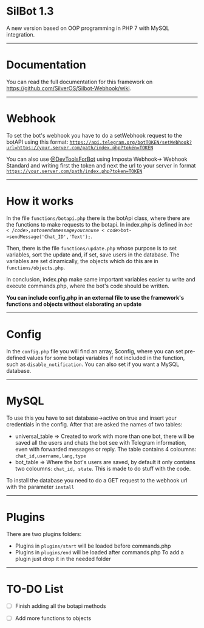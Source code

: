 # SilBot 1.3

A new version based on OOP programming in PHP 7 with MySQL integration.
- - -
# Documentation
 
You can read the full documentation for this framework on https://github.com/SilverOS/Silbot-Webhook/wiki.
- - -
# Webhook

To set the bot's webhook you have to do a setWebhook request to the botAPI using this format:
<code>https://api.telegram.org/botTOKEN/setWebhook?url=https://your.server.com/path/index.php?token=TOKEN</code>

You can also use <a href='http://t.me/devtoolsforbot'>@DevToolsForBot</a> using Imposta Webhook-> Webhook Standard and writing first the token and next the url to your server in format <code>https://your.server.com/path/index.php?token=TOKEN</code>
- - -
# How it works

In the file <code>functions/botapi.php</code> there is the botApi class, where there are the functions to make requests to the botapi. In index.php is defined in <code>$bot</code>, so to send a message you can use <code>$bot->sendMessage('Chat_ID','Text');</code>.

Then, there is the file <code>functions/update.php</code> whose purpose is to set variables, sort the update and, if set, save users in the database. The variables are set dinamically, the objects which do this are in <code>functions/objects.php</code>.

In conclusion, index.php make same important variables easier tu write and execute commands.php, where the bot's code should be written.

<b>You can include config.php in an external file to use the framework's functions and objects without elaborating an update</b>
- - -
# Config

In the <code>config.php</code> file you will find an array, $config, where you can set pre-defined values for some botapi variables if not included in the function, such as <code>disable_notification</code>. You can also set if you want a MySQL database.
- - -
# MySQL

To use this you have to set database->active on true and insert your credentials in the config. After that are asked the names of two tables:
- universal_table => Created to work with more than one bot, there will be saved all the users and chats the bot see with Telegram information, even with forwarded messages or reply. The table contains 4 coloumns: <code>chat_id,username,lang,type</code>
- bot_table => Where the bot's users are saved, by default it only contains two coloumns: <code>chat_id, state</code>. This is made to do stuff with the code.

To install the database you need to do a GET request to the webhook url with the parameter <code>install</code> 
- - -
# Plugins

There are two plugins folders:
- Plugins in <code>plugins/start</code> will be loaded before commands.php
- Plugins in <code>plugins/end</code> will be loaded after commands.php
To add a plugin just drop it in the needed folder
- - -

# TO-DO List
- [ ] Finish adding all the botapi methods
- [ ] Add more functions to objects









